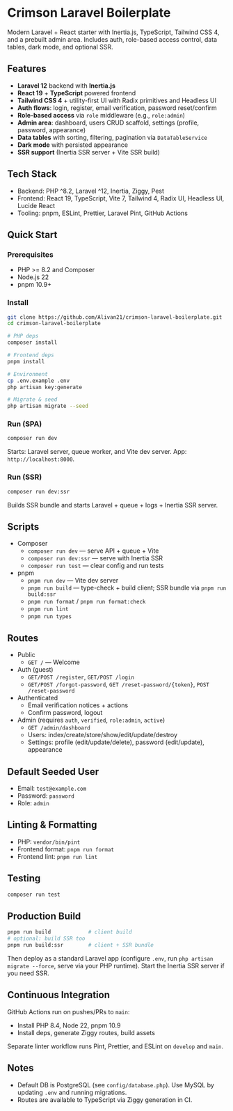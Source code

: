 # Crimson Laravel Boilerplate

Modern Laravel + React starter with Inertia.js, TypeScript, Tailwind CSS 4, and a prebuilt admin area. Includes auth, role-based access control, data tables, dark mode, and optional SSR.

## Features

- **Laravel 12** backend with **Inertia.js**
- **React 19** + **TypeScript** powered frontend
- **Tailwind CSS 4** + utility-first UI with Radix primitives and Headless UI
- **Auth flows**: login, register, email verification, password reset/confirm
- **Role-based access** via `role` middleware (e.g., `role:admin`)
- **Admin area**: dashboard, users CRUD scaffold, settings (profile, password, appearance)
- **Data tables** with sorting, filtering, pagination via `DataTableService`
- **Dark mode** with persisted appearance
- **SSR support** (Inertia SSR server + Vite SSR build)

## Tech Stack

- Backend: PHP ^8.2, Laravel ^12, Inertia, Ziggy, Pest
- Frontend: React 19, TypeScript, Vite 7, Tailwind 4, Radix UI, Headless UI, Lucide React
- Tooling: pnpm, ESLint, Prettier, Laravel Pint, GitHub Actions

## Quick Start

### Prerequisites

- PHP >= 8.2 and Composer
- Node.js 22
- pnpm 10.9+

### Install

```bash
git clone https://github.com/Alivan21/crimson-laravel-boilerplate.git
cd crimson-laravel-boilerplate

# PHP deps
composer install

# Frontend deps
pnpm install

# Environment
cp .env.example .env
php artisan key:generate

# Migrate & seed
php artisan migrate --seed
```

### Run (SPA)

```bash
composer run dev
```

Starts: Laravel server, queue worker, and Vite dev server. App: `http://localhost:8000`.

### Run (SSR)

```bash
composer run dev:ssr
```

Builds SSR bundle and starts Laravel + queue + logs + Inertia SSR server.

## Scripts

- Composer
  - `composer run dev` — serve API + queue + Vite
  - `composer run dev:ssr` — serve with Inertia SSR
  - `composer run test` — clear config and run tests
- pnpm
  - `pnpm run dev` — Vite dev server
  - `pnpm run build` — type-check + build client; SSR bundle via `pnpm run build:ssr`
  - `pnpm run format` / `pnpm run format:check`
  - `pnpm run lint`
  - `pnpm run types`

## Routes

- Public
  - `GET /` — Welcome
- Auth (guest)
  - `GET/POST /register`, `GET/POST /login`
  - `GET/POST /forgot-password`, `GET /reset-password/{token}`, `POST /reset-password`
- Authenticated
  - Email verification notices + actions
  - Confirm password, logout
- Admin (requires `auth`, `verified`, `role:admin`, `active`)
  - `GET /admin/dashboard`
  - Users: index/create/store/show/edit/update/destroy
  - Settings: profile (edit/update/delete), password (edit/update), appearance

## Default Seeded User

- Email: `test@example.com`
- Password: `password`
- Role: `admin`

## Linting & Formatting

- PHP: `vendor/bin/pint`
- Frontend format: `pnpm run format`
- Frontend lint: `pnpm run lint`

## Testing

```bash
composer run test
```

## Production Build

```bash
pnpm run build            # client build
# optional: build SSR too
pnpm run build:ssr        # client + SSR bundle
```

Then deploy as a standard Laravel app (configure `.env`, run `php artisan migrate --force`, serve via your PHP runtime). Start the Inertia SSR server if you need SSR.

## Continuous Integration

GitHub Actions run on pushes/PRs to `main`:

- Install PHP 8.4, Node 22, pnpm 10.9
- Install deps, generate Ziggy routes, build assets

Separate linter workflow runs Pint, Prettier, and ESLint on `develop` and `main`.

## Notes

- Default DB is PostgreSQL (see `config/database.php`). Use MySQL by updating `.env` and running migrations.
- Routes are available to TypeScript via Ziggy generation in CI.
